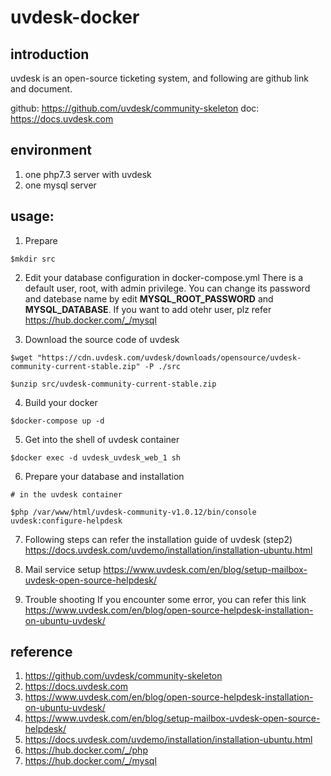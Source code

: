 # uvdesk-docker

## introduction
uvdesk is an open-source ticketing system, and following are github link and document.

github: https://github.com/uvdesk/community-skeleton
doc: https://docs.uvdesk.com

## environment
1. one php7.3 server with uvdesk 
2. one mysql server

## usage:
1. Prepare
```
$mkdir src
```

2. Edit your database configuration in docker-compose.yml
	There is a default user, root, with admin privilege. You can change its password and datebase name by edit **MYSQL_ROOT_PASSWORD** and **MYSQL_DATABASE**. If you want to add otehr user, plz refer https://hub.docker.com/_/mysql

3. Download the source code of uvdesk
```
$wget "https://cdn.uvdesk.com/uvdesk/downloads/opensource/uvdesk-community-current-stable.zip" -P ./src

$unzip src/uvdesk-community-current-stable.zip
```

4. Build your docker
```
$docker-compose up -d
```

5. Get into the shell of uvdesk container
```
$docker exec -d uvdesk_uvdesk_web_1 sh
```

6. Prepare your database and installation
```
# in the uvdesk container

$php /var/www/html/uvdesk-community-v1.0.12/bin/console uvdesk:configure-helpdesk
```
7. Following steps can refer the installation guide of uvdesk (step2)
	https://docs.uvdesk.com/uvdemo/installation/installation-ubuntu.html

8. Mail service setup
	https://www.uvdesk.com/en/blog/setup-mailbox-uvdesk-open-source-helpdesk/

9. Trouble shooting
	If you encounter some error, you can refer this link https://www.uvdesk.com/en/blog/open-source-helpdesk-installation-on-ubuntu-uvdesk/
    
## reference
1. https://github.com/uvdesk/community-skeleton
2. https://docs.uvdesk.com
3. https://www.uvdesk.com/en/blog/open-source-helpdesk-installation-on-ubuntu-uvdesk/
4.   https://www.uvdesk.com/en/blog/setup-mailbox-uvdesk-open-source-helpdesk/
5. https://docs.uvdesk.com/uvdemo/installation/installation-ubuntu.html
6. https://hub.docker.com/_/php
7. https://hub.docker.com/_/mysql